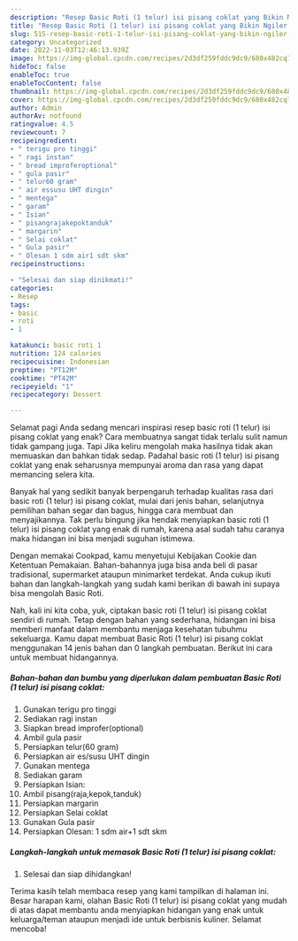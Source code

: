```yaml
---
description: "Resep Basic Roti (1 telur) isi pisang coklat yang Bikin Ngiler , Enak"
title: "Resep Basic Roti (1 telur) isi pisang coklat yang Bikin Ngiler , Enak"
slug: 515-resep-basic-roti-1-telur-isi-pisang-coklat-yang-bikin-ngiler-enak
category: Uncategorized
date: 2022-11-03T12:46:13.939Z
image: https://img-global.cpcdn.com/recipes/2d3df259fddc9dc9/680x482cq70/basic-roti-1-telur-isi-pisang-coklat-foto-resep-utama.jpg
hideToc: false
enableToc: true
enableTocContent: false
thumbnail: https://img-global.cpcdn.com/recipes/2d3df259fddc9dc9/680x482cq70/basic-roti-1-telur-isi-pisang-coklat-foto-resep-utama.jpg
cover: https://img-global.cpcdn.com/recipes/2d3df259fddc9dc9/680x482cq70/basic-roti-1-telur-isi-pisang-coklat-foto-resep-utama.jpg
author: Admin
authorAv: notfound
ratingvalue: 4.5
reviewcount: 7
recipeingredient:
- " terigu pro tinggi"
- " ragi instan"
- " bread improferoptional"
- " gula pasir"
- " telur60 gram"
- " air essusu UHT dingin"
- " mentega"
- " garam"
- " Isian"
- " pisangrajakepoktanduk"
- " margarin"
- " Selai coklat"
- " Gula pasir"
- " Olesan 1 sdm air1 sdt skm"
recipeinstructions:

- "Selesai dan siap dinikmati!"
categories:
- Resep
tags:
- basic
- roti
- 1

katakunci: basic roti 1 
nutrition: 124 calories
recipecuisine: Indonesian
preptime: "PT12M"
cooktime: "PT42M"
recipeyield: "1"
recipecategory: Dessert

---
```



Selamat pagi Anda sedang mencari inspirasi resep basic roti (1 telur) isi pisang coklat yang enak? Cara membuatnya sangat tidak terlalu sulit namun tidak gampang juga. Tapi Jika keliru mengolah maka hasilnya tidak akan memuaskan dan bahkan tidak sedap. Padahal basic roti (1 telur) isi pisang coklat yang enak seharusnya mempunyai aroma dan rasa yang dapat memancing selera kita.


Banyak hal yang sedikit banyak berpengaruh terhadap kualitas rasa dari basic roti (1 telur) isi pisang coklat, mulai dari jenis bahan, selanjutnya pemilihan bahan segar dan bagus, hingga cara membuat dan menyajikannya. Tak perlu bingung jika hendak menyiapkan basic roti (1 telur) isi pisang coklat yang enak di rumah, karena asal sudah tahu caranya maka hidangan ini bisa menjadi suguhan istimewa.

Dengan memakai Cookpad, kamu menyetujui Kebijakan Cookie dan Ketentuan Pemakaian. Bahan-bahannya juga bisa anda beli di pasar tradisional, supermarket ataupun minimarket terdekat. Anda cukup ikuti bahan dan langkah-langkah yang sudah kami berikan di bawah ini supaya bisa mengolah Basic Roti.


Nah, kali ini kita coba, yuk, ciptakan basic roti (1 telur) isi pisang coklat sendiri di rumah. Tetap dengan bahan yang sederhana, hidangan ini bisa memberi manfaat dalam membantu menjaga kesehatan tubuhmu sekeluarga. Kamu dapat membuat Basic Roti (1 telur) isi pisang coklat menggunakan 14 jenis bahan dan 0 langkah pembuatan. Berikut ini cara untuk membuat hidangannya.

<!--inarticleads1-->

##### Bahan-bahan dan bumbu yang diperlukan dalam pembuatan Basic Roti (1 telur) isi pisang coklat:

1. Gunakan  terigu pro tinggi
1. Sediakan  ragi instan
1. Siapkan  bread improfer(optional)
1. Ambil  gula pasir
1. Persiapkan  telur(60 gram)
1. Persiapkan  air es/susu UHT dingin
1. Gunakan  mentega
1. Sediakan  garam
1. Persiapkan  Isian:
1. Ambil  pisang(raja,kepok,tanduk)
1. Persiapkan  margarin
1. Persiapkan  Selai coklat
1. Gunakan  Gula pasir
1. Persiapkan  Olesan: 1 sdm air+1 sdt skm




<!--inarticleads2-->

##### Langkah-langkah untuk memasak Basic Roti (1 telur) isi pisang coklat:


1. Selesai dan siap dihidangkan!



Terima kasih telah membaca resep yang kami tampilkan di halaman ini. Besar harapan kami, olahan Basic Roti (1 telur) isi pisang coklat yang mudah di atas dapat membantu anda menyiapkan hidangan yang enak untuk keluarga/teman ataupun menjadi ide untuk berbisnis kuliner. Selamat mencoba!
